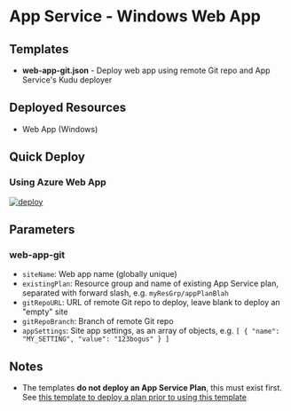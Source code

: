 # App Service - Windows Web App

## Templates
- **web-app-git.json** - Deploy web app using remote Git repo and App Service's Kudu deployer

## Deployed Resources
- Web App (Windows)

## Quick Deploy
### Using Azure Web App
[![deploy](https://raw.githubusercontent.com/benc-uk/azure-arm/master/etc/azuredeploy-web.png)](https://portal.azure.com/#create/Microsoft.Template/uri/https%3A%2F%2Fraw.githubusercontent.com%2Fbenc-uk%2Fazure-arm%2Fmaster%2Fapp-service%2Fbasic-webapp%2Fweb-app-git.json)  
 

## Parameters
### web-app-git
- `siteName`: Web app name (globally unique)
- `existingPlan`: Resource group and name of existing App Service plan, separated with forward slash, e.g. `myResGrp/appPlanBlah`
- `gitRepoURL`: URL of remote Git repo to deploy, leave blank to deploy an "empty" site
- `gitRepoBranch`: Branch of remote Git repo
- `appSettings`: Site app settings, as an array of objects, e.g. `[ { "name": "MY_SETTING", "value": "123bogus" } ]`

## Notes
- The templates **do not deploy an App Service Plan**, this must exist first. See [this template to deploy a plan prior to using this template](../service-plans)
